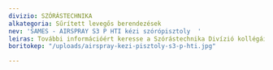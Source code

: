 ```yaml
---
divizio: SZÓRÁSTECHNIKA
alkategoria: Sűrített levegős berendezések
nev: 'SAMES - AIRSPRAY S3 P HTI kézi szórópisztoly  '
leiras: További információért keresse a Szórástechnika Divízió kollégáit
boritokep: "/uploads/airspray-kezi-pisztoly-s3-p-hti.jpg"

---
```

